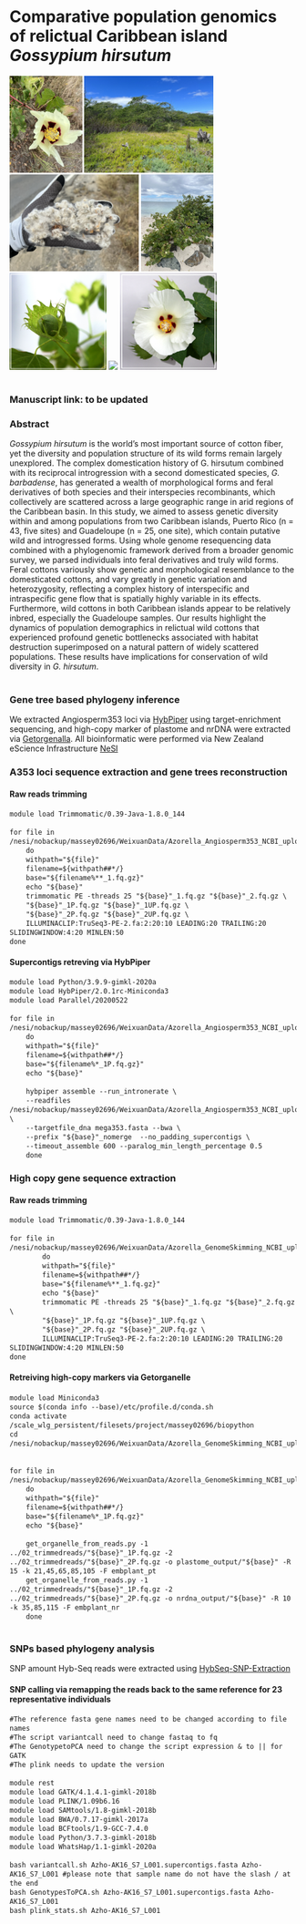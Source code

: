 # Comparative population genomics of relictual Caribbean island *Gossypium hirsutum*

<p float="left">
  <img src="Supplementary/Cabo Rojo flower.JPEG" height="170" />
  <img src="Supplementary/Cabo Rojo population typical view.JPEG" height="170" /> 
  <img src="Supplementary/Cabo Rojo seeds and fibers 1.JPEG" height="170" /> 
  <img src="Supplementary/PR325 Salinas Providencia Population 11.JPEG" height="170" /> 
  <br>
	<img src="Supplementary/YUC_boll.jpg" height="170" />
	<img src="Supplementary/YUC_buds copy.jpg" height="170" /> 
	<img src="Supplementary/YUC_flower.jpg" height="170" /> 
</p>

#
### Manuscript link: to be updated
### Abstract 
*Gossypium hirsutum* is the world’s most important source of cotton fiber, yet the diversity and population structure of its wild forms remain largely unexplored. The complex domestication history of G. hirsutum combined with its reciprocal introgression with a second domesticated species, *G. barbadense*, has generated a wealth of morphological forms and feral derivatives of both species and their interspecies recombinants, which collectively are scattered across a large geographic range in arid regions of the Caribbean basin. In this study, we aimed to assess genetic diversity within and among populations from two Caribbean islands, Puerto Rico (n = 43, five sites) and Guadeloupe (n = 25, one site), which contain putative wild and introgressed forms. Using whole genome resequencing data combined with a phylogenomic framework derived from a broader genomic survey, we parsed individuals into feral derivatives and truly wild forms. Feral cottons variously show genetic and morphological resemblance to the domesticated cottons, and vary greatly in genetic variation and heterozygosity, reflecting a complex history of interspecific and intraspecific gene flow that is spatially highly variable in its effects. Furthermore, wild cottons in both Caribbean islands appear to be relatively inbred, especially the Guadeloupe samples. Our results highlight the dynamics of population demographics in relictual wild cottons that experienced profound genetic bottlenecks associated with habitat destruction superimposed on a natural pattern of widely scattered populations. These results have implications for conservation of wild diversity in *G. hirsutum*. 

#
### Gene tree based  phylogeny inference 

We extracted Angiosperm353 loci via [HybPiper](https://github.com/mossmatters/HybPiper) using target-enrichment sequencing, and high-copy marker of plastome and nrDNA were extracted via [Getorgenalla](https://github.com/Kinggerm/GetOrganelle). All bioinformatic were performed via New Zealand eScience Infrastructure [NeSI](https://www.nesi.org.nz/)
 
### A353 loci sequence extraction and gene trees reconstruction
#### Raw reads trimming 
```
module load Trimmomatic/0.39-Java-1.8.0_144

for file in /nesi/nobackup/massey02696/WeixuanData/Azorella_Angiosperm353_NCBI_upload/01_trimmed/*_1.fq.gz
	do
	withpath="${file}"
	filename=${withpath##*/}
	base="${filename%**_1.fq.gz}"
	echo "${base}"
	trimmomatic PE -threads 25 "${base}"_1.fq.gz "${base}"_2.fq.gz \
	"${base}"_1P.fq.gz "${base}"_1UP.fq.gz \
	"${base}"_2P.fq.gz "${base}"_2UP.fq.gz \
	ILLUMINACLIP:TruSeq3-PE-2.fa:2:20:10 LEADING:20 TRAILING:20 SLIDINGWINDOW:4:20 MINLEN:50
done
```

#### Supercontigs retreving via HybPiper
```
module load Python/3.9.9-gimkl-2020a
module load HybPiper/2.0.1rc-Miniconda3
module load Parallel/20200522

for file in /nesi/nobackup/massey02696/WeixuanData/Azorella_Angiosperm353_NCBI_upload/02_pairedtrimed/*_1P.fq.gz
	do
	withpath="${file}"
	filename=${withpath##*/}
	base="${filename%*_1P.fq.gz}" 
	echo "${base}"
	
	hybpiper assemble --run_intronerate \
	--readfiles /nesi/nobackup/massey02696/WeixuanData/Azorella_Angiosperm353_NCBI_upload/02_pairedtrimed/"${base}"*P.fq.gz \
	--targetfile_dna mega353.fasta --bwa \
	--prefix "${base}"_nomerge  --no_padding_supercontigs \
	--timeout_assemble 600 --paralog_min_length_percentage 0.5
	done
```
### High copy gene sequence extraction
#### Raw reads trimming
```
module load Trimmomatic/0.39-Java-1.8.0_144

for file in /nesi/nobackup/massey02696/WeixuanData/Azorella_GenomeSkimming_NCBI_upload/01_trimmedreads/*_1.fq.gz
        do
        withpath="${file}"
        filename=${withpath##*/}
        base="${filename%**_1.fq.gz}"
        echo "${base}"
        trimmomatic PE -threads 25 "${base}"_1.fq.gz "${base}"_2.fq.gz \
        "${base}"_1P.fq.gz "${base}"_1UP.fq.gz \
        "${base}"_2P.fq.gz "${base}"_2UP.fq.gz \
        ILLUMINACLIP:TruSeq3-PE-2.fa:2:20:10 LEADING:20 TRAILING:20 SLIDINGWINDOW:4:20 MINLEN:50
done
```
#### Retreiving high-copy markers via Getorganelle 
```
module load Miniconda3
source $(conda info --base)/etc/profile.d/conda.sh
conda activate /scale_wlg_persistent/filesets/project/massey02696/biopython
cd /nesi/nobackup/massey02696/WeixuanData/Azorella_GenomeSkimming_NCBI_upload/03_getorgenlle


for file in /nesi/nobackup/massey02696/WeixuanData/Azorella_GenomeSkimming_NCBI_upload/02_trimmedreads/*_1P.fq.gz 
	do 
	withpath="${file}" 
	filename=${withpath##*/} 
	base="${filename%*_1P.fq.gz}" 
	echo "${base}" 
	
	get_organelle_from_reads.py -1 ../02_trimmedreads/"${base}"_1P.fq.gz -2 ../02_trimmedreads/"${base}"_2P.fq.gz -o plastome_output/"${base}" -R 15 -k 21,45,65,85,105 -F embplant_pt
	get_organelle_from_reads.py -1 ../02_trimmedreads/"${base}"_1P.fq.gz -2 ../02_trimmedreads/"${base}"_2P.fq.gz -o nrdna_output/"${base}" -R 10 -k 35,85,115 -F embplant_nr
	done
```
#
### SNPs based phylogeny analysis 
SNP amount Hyb-Seq reads were extracted using [HybSeq-SNP-Extraction](https://github.com/lindsawi/HybSeq-SNP-Extraction)

#### SNP calling via remapping the reads back to the same reference for 23 representative individuals
```
#The reference fasta gene names need to be changed according to file names
#The script variantcall need to change fastaq to fq
#The GenotypetoPCA need to change the script expression & to || for GATK
#The plink needs to update the version 

module rest
module load GATK/4.1.4.1-gimkl-2018b
module load PLINK/1.09b6.16
module load SAMtools/1.8-gimkl-2018b
module load BWA/0.7.17-gimkl-2017a
module load BCFtools/1.9-GCC-7.4.0
module load Python/3.7.3-gimkl-2018b
module load WhatsHap/1.1-gimkl-2020a

bash variantcall.sh Azho-AK16_S7_L001.supercontigs.fasta Azho-AK16_S7_L001 #please note that sample name do not have the slash / at the end
bash GenotypesToPCA.sh Azho-AK16_S7_L001.supercontigs.fasta Azho-AK16_S7_L001
bash plink_stats.sh Azho-AK16_S7_L001
```




